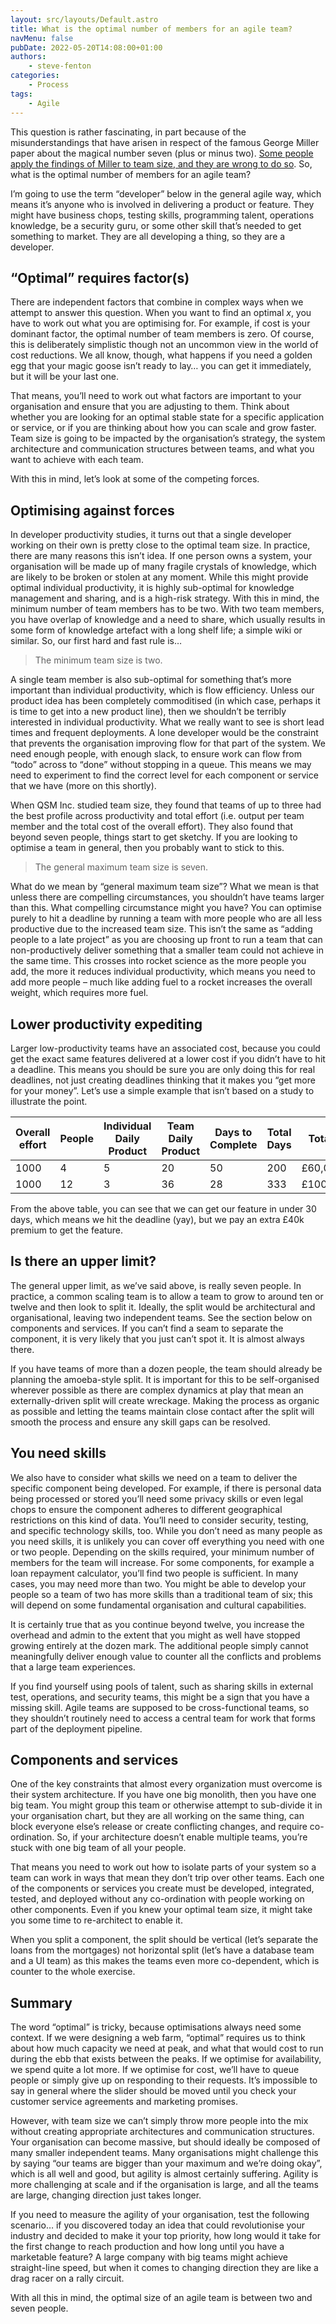 ```yaml
---
layout: src/layouts/Default.astro
title: What is the optimal number of members for an agile team?
navMenu: false
pubDate: 2022-05-20T14:08:00+01:00
authors:
    - steve-fenton
categories:
    - Process
tags:
    - Agile
---
```


This question is rather fascinating, in part because of the misunderstandings that have arisen in respect of the famous George Miller paper about the magical number seven (plus or minus two). [Some people apply the findings of Miller to team size, and they are wrong to do so](/2015/06/the-magical-number-of-misunderstandings/). So, what is the optimal number of members for an agile team?

I’m going to use the term “developer” below in the general agile way, which means it’s anyone who is involved in delivering a product or feature. They might have business chops, testing skills, programming talent, operations knowledge, be a security guru, or some other skill that’s needed to get something to market. They are all developing a thing, so they are a developer.

## “Optimal” requires factor(s)

There are independent factors that combine in complex ways when we attempt to answer this question. When you want to find an optimal *x*, you have to work out what you are optimising for. For example, if cost is your dominant factor, the optimal number of team members is zero. Of course, this is deliberately simplistic though not an uncommon view in the world of cost reductions. We all know, though, what happens if you need a golden egg that your magic goose isn’t ready to lay… you can get it immediately, but it will be your last one.

That means, you’ll need to work out what factors are important to your organisation and ensure that you are adjusting to them. Think about whether you are looking for an optimal stable state for a specific application or service, or if you are thinking about how you can scale and grow faster. Team size is going to be impacted by the organisation’s strategy, the system architecture and communication structures between teams, and what you want to achieve with each team.

With this in mind, let’s look at some of the competing forces.

## Optimising against forces

In developer productivity studies, it turns out that a single developer working on their own is pretty close to the optimal team size. In practice, there are many reasons this isn’t idea. If one person owns a system, your organisation will be made up of many fragile crystals of knowledge, which are likely to be broken or stolen at any moment. While this might provide optimal individual productivity, it is highly sub-optimal for knowledge management and sharing, and is a high-risk strategy. With this in mind, the minimum number of team members has to be two. With two team members, you have overlap of knowledge and a need to share, which usually results in some form of knowledge artefact with a long shelf life; a simple wiki or similar. So, our first hard and fast rule is…

> The minimum team size is two.

A single team member is also sub-optimal for something that’s more important than individual productivity, which is flow efficiency. Unless our product idea has been completely commoditised (in which case, perhaps it is time to get into a new product line), then we shouldn’t be terribly interested in individual productivity. What we really want to see is short lead times and frequent deployments. A lone developer would be the constraint that prevents the organisation improving flow for that part of the system. We need enough people, with enough slack, to ensure work can flow from “todo” across to “done” without stopping in a queue. This means we may need to experiment to find the correct level for each component or service that we have (more on this shortly).

When QSM Inc. studied team size, they found that teams of up to three had the best profile across productivity and total effort (i.e. output per team member and the total cost of the overall effort). They also found that beyond seven people, things start to get sketchy. If you are looking to optimise a team in general, then you probably want to stick to this.

> The general maximum team size is seven.

What do we mean by “general maximum team size”? What we mean is that unless there are compelling circumstances, you shouldn’t have teams larger than this. What compelling circumstance might you have? You can optimise purely to hit a deadline by running a team with more people who are all less productive due to the increased team size. This isn’t the same as “adding people to a late project” as you are choosing up front to run a team that can non-productively deliver something that a smaller team could not achieve in the same time. This crosses into rocket science as the more people you add, the more it reduces individual productivity, which means you need to add more people – much like adding fuel to a rocket increases the overall weight, which requires more fuel.

## Lower productivity expediting

Larger low-productivity teams have an associated cost, because you could get the exact same features delivered at a lower cost if you didn’t have to hit a deadline. This means you should be sure you are only doing this for real deadlines, not just creating deadlines thinking that it makes you “get more for your money”. Let’s use a simple example that isn’t based on a study to illustrate the point.

| Overall effort | People | Individual Daily Product | Team Daily Product | Days to Complete | Total Days | Total Cost |
|---|---|---|---|---|---|---|
| 1000 | 4 | 5 | 20 | 50 | 200 | £60,000.00 |
| 1000 | 12 | 3 | 36 | 28 | 333 | £100,000.00 |

From the above table, you can see that we can get our feature in under 30 days, which means we hit the deadline (yay), but we pay an extra £40k premium to get the feature.

## Is there an upper limit?

The general upper limit, as we’ve said above, is really seven people. In practice, a common scaling team is to allow a team to grow to around ten or twelve and then look to split it. Ideally, the split would be architectural and organisational, leaving two independent teams. See the section below on components and services. If you can’t find a seam to separate the component, it is very likely that you just can’t spot it. It is almost always there.

If you have teams of more than a dozen people, the team should already be planning the amoeba-style split. It is important for this to be self-organised wherever possible as there are complex dynamics at play that mean an externally-driven split will create wreckage. Making the process as organic as possible and letting the teams maintain close contact after the split will smooth the process and ensure any skill gaps can be resolved.

## You need skills

We also have to consider what skills we need on a team to deliver the specific component being developed. For example, if there is personal data being processed or stored you’ll need some privacy skills or even legal chops to ensure the component adheres to different geographical restrictions on this kind of data. You’ll need to consider security, testing, and specific technology skills, too. While you don’t need as many people as you need skills, it is unlikely you can cover off everything you need with one or two people. Depending on the skills required, your minimum number of members for the team will increase. For some components, for example a loan repayment calculator, you’ll find two people is sufficient. In many cases, you may need more than two. You might be able to develop your people so a team of two has more skills than a traditional team of six; this will depend on some fundamental organisation and cultural capabilities.

It is certainly true that as you continue beyond twelve, you increase the overhead and admin to the extent that you might as well have stopped growing entirely at the dozen mark. The additional people simply cannot meaningfully deliver enough value to counter all the conflicts and problems that a large team experiences.

If you find yourself using pools of talent, such as sharing skills in external test, operations, and security teams, this might be a sign that you have a missing skill. Agile teams are supposed to be cross-functional teams, so they shouldn’t routinely need to access a central team for work that forms part of the deployment pipeline.

## Components and services

One of the key constraints that almost every organization must overcome is their system architecture. If you have one big monolith, then you have one big team. You might group this team or otherwise attempt to sub-divide it in your organisation chart, but they are all working on the same thing, can block everyone else’s release or create conflicting changes, and require co-ordination. So, if your architecture doesn’t enable multiple teams, you’re stuck with one big team of all your people.

That means you need to work out how to isolate parts of your system so a team can work in ways that mean they don’t trip over other teams. Each one of the components or services you create must be developed, integrated, tested, and deployed without any co-ordination with people working on other components. Even if you knew your optimal team size, it might take you some time to re-architect to enable it.

When you split a component, the split should be vertical (let’s separate the loans from the mortgages) not horizontal split (let’s have a database team and a UI team) as this makes the teams even more co-dependent, which is counter to the whole exercise.

## Summary

The word “optimal” is tricky, because optimisations always need some context. If we were designing a web farm, “optimal” requires us to think about how much capacity we need at peak, and what that would cost to run during the ebb that exists between the peaks. If we optimise for availability, we spend quite a lot more. If we optimise for cost, we’ll have to queue people or simply give up on responding to their requests. It’s impossible to say in general where the slider should be moved until you check your customer service agreements and marketing promises.

However, with team size we can’t simply throw more people into the mix without creating appropriate architectures and communication structures. Your organisation can become massive, but should ideally be composed of many smaller independent teams. Many organisations might challenge this by saying “our teams are bigger than your maximum and we’re doing okay”, which is all well and good, but agility is almost certainly suffering. Agility is more challenging at scale and if the organisation is large, and all the teams are large, changing direction just takes longer.

If you need to measure the agility of your organisation, test the following scenario… if you discovered today an idea that could revolutionise your industry and decided to make it your top priority, how long would it take for the first change to reach production and how long until you have a marketable feature? A large company with big teams might achieve straight-line speed, but when it comes to changing direction they are like a drag racer on a rally circuit.

With all this in mind, the optimal size of an agile team is between two and seven people.